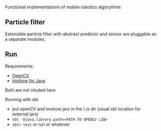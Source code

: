 Functional implementations of mobile robotics algorythms

Particle filter
---------------

Extensible particle filter with abstract predictor and sensor are pluggable as a separate modules.


Run
---

Requirements:

* [OpenCV](http://docs.opencv.org/doc/tutorials/introduction/desktop_java/java_dev_intro.html)
* [Imshow for Java](https://github.com/master-atul/ImShow-Java-OpenCV)

Both are not inluded here

Running with sbt

*  put openCV and imshow jars in the `lib` dir (usual sbt location for external jars) 
* `sbt -Djava.library.path=<PATH TO OPENCV LIB>`
* `sbt> test` or run or whatever  


